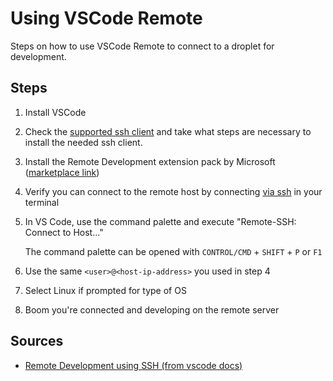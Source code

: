 # Using VSCode Remote

Steps on how to use VSCode Remote to connect to a droplet for development.

## Steps

1. Install VSCode
2. Check the [supported ssh client](https://code.visualstudio.com/docs/remote/troubleshooting#_installing-a-supported-ssh-client)
and take what steps are necessary to install the needed ssh client.
3. Install the Remote Development extension pack by Microsoft ([marketplace link](https://code.visualstudio.com/docs/remote/troubleshooting#_installing-a-supported-ssh-client))
4. Verify you can connect to the remote host by connecting [via ssh](https://docs.digitalocean.com/products/droplets/how-to/connect-with-ssh/) in your terminal
5. In VS Code, use the command palette and execute "Remote-SSH: Connect to Host..."

   The command palette can be opened with `CONTROL/CMD` + `SHIFT` + `P` or `F1`
  
 6. Use the same `<user>@<host-ip-address>` you used in step 4
 7. Select Linux if prompted for type of OS
 8. Boom you're connected and developing on the remote server

## Sources

- [Remote Development using SSH (from vscode docs)](https://code.visualstudio.com/docs/remote/ssh)
